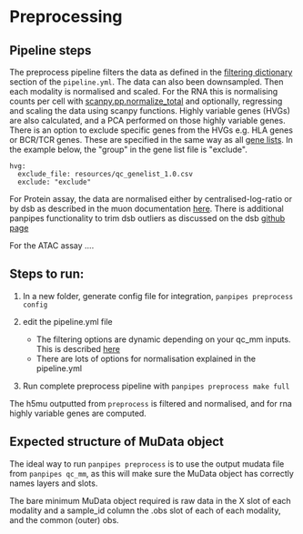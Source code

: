 Preprocessing
=============


## Pipeline steps

The preprocess pipeline filters the data as defined in the [filtering dictionary](../usage/filter_dict_instructions.md) section of the `pipeline.yml`. The data can also been downsampled.
Then each modality is normalised and scaled. For the RNA this is normalising counts per cell with [scanpy.pp.normalize_total](https://scanpy.readthedocs.io/en/stable/generated/scanpy.pp.normalize_total.html) and optionally, regressing and scaling the data using scanpy functions. Highly variable genes (HVGs) are also calculated, and a PCA performed on those highly variable genes. There is an option to exclude specific genes from the HVGs e.g. HLA genes or BCR/TCR genes. These are specified in the same way as all [gene lists](../usage/gene_list_format). In the example below, the "group" in the gene list file is "exclude".
```
hvg:
  exclude_file: resources/qc_genelist_1.0.csv
  exclude: "exclude"
```

For Protein assay, the data are normalised either by centralised-log-ratio or by dsb as described in the muon documentation [here](https://muon.readthedocs.io/en/latest/omics/citeseq.html). There is additional panpipes functionality to trim dsb outliers as discussed on the dsb [github page](https://github.com/niaid/dsb/issues/9)


For the ATAC assay ....


## Steps to run:


1. In a new folder, generate config file for integration,
   ``panpipes preprocess config``
2. edit the pipeline.yml file

   -  The filtering options are dynamic depending on your qc_mm inputs. This is described [here](../usage/filter_dict_instructions.md) 
   -  There are lots of options for normalisation explained in the
      pipeline.yml

3. Run complete preprocess pipeline with
   ``panpipes preprocess make full``

The h5mu outputted from ``preprocess`` is filtered and normalised, and
for rna highly variable genes are computed.


## Expected structure of MuData object
The ideal way to run `panpipes preprocess` is to use the output mudata file from `panpipes qc_mm`, as this will make sure the MuData object has correctly names layers and slots. 

The bare minimum MuData object required is raw data in the X slot of each modality and a sample_id column the .obs slot of each of each modality, and the common (outer) obs.
